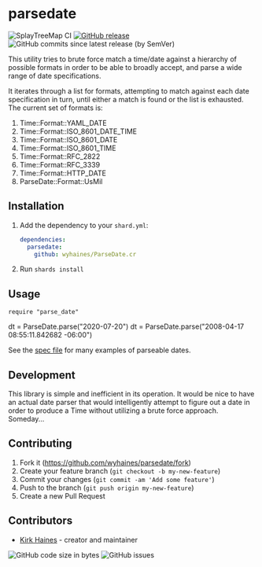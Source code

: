 # parsedate

![SplayTreeMap CI](https://img.shields.io/github/workflow/status/wyhaines/ParseDate.cr/ParseDate%20CI?style=for-the-badge&logo=GitHub)
[![GitHub release](https://img.shields.io/github/release/wyhaines/ParseDate.cr.svg?style=for-the-badge)](https://github.com/wyhaines/ParseDate.cr/releases)
![GitHub commits since latest release (by SemVer)](https://img.shields.io/github/commits-since/wyhaines/ParseDate.cr/latest?style=for-the-badge)

This utility tries to brute force match a time/date against a hierarchy of possible formats in order to be able to broadly accept, and parse a wide range of date specifications.

It iterates through a list for formats, attempting to match against each date specification in turn, until either a match is found or the list is exhausted. The current set of formats is:
  
1) Time::Format::YAML_DATE
2) Time::Format::ISO_8601_DATE_TIME
3) Time::Format::ISO_8601_DATE
4) Time::Format::ISO_8601_TIME
5) Time::Format::RFC_2822
6) Time::Format::RFC_3339
7) Time::Format::HTTP_DATE
8) ParseDate::Format::UsMil

## Installation

1. Add the dependency to your `shard.yml`:

   ```yaml
   dependencies:
     parsedate:
       github: wyhaines/ParseDate.cr
   ```

2. Run `shards install`

## Usage

```crystal
require "parse_date"
```

dt = ParseDate.parse("2020-07-20")
dt = ParseDate.parse("2008-04-17 08:55:11.842682 -06:00")

See the [spec file](spec/parse_date_spec.cr) for many examples of parseable dates.

## Development

This library is simple and inefficient in its operation. It would be nice to have an actual date parser that would intelligently attempt to figure out a date in order to produce a Time without
utilizing a brute force approach. Someday...

## Contributing

1. Fork it (<https://github.com/wyhaines/parsedate/fork>)
2. Create your feature branch (`git checkout -b my-new-feature`)
3. Commit your changes (`git commit -am 'Add some feature'`)
4. Push to the branch (`git push origin my-new-feature`)
5. Create a new Pull Request

## Contributors

- [Kirk Haines](https://github.com/wyhaines) - creator and maintainer

![GitHub code size in bytes](https://img.shields.io/github/languages/code-size/wyhaines/ParseDate.cr?style=for-the-badge)
![GitHub issues](https://img.shields.io/github/issues/wyhaines/serf-handler.cr?style=for-the-badge)